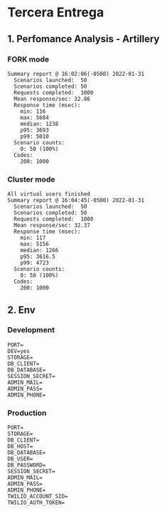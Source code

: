 # Tercera Entrega

## 1. Perfomance Analysis - Artillery

### FORK mode

```
Summary report @ 16:02:06(-0500) 2022-01-31
  Scenarios launched:  50
  Scenarios completed: 50
  Requests completed:  1000
  Mean response/sec: 32.86
  Response time (msec):
    min: 116
    max: 5684
    median: 1238
    p95: 3693
    p99: 5010
  Scenario counts:
    0: 50 (100%)
  Codes:
    200: 1000
```

### Cluster mode

```
All virtual users finished
Summary report @ 16:04:45(-0500) 2022-01-31
  Scenarios launched:  50
  Scenarios completed: 50
  Requests completed:  1000
  Mean response/sec: 32.37
  Response time (msec):
    min: 117
    max: 5156
    median: 1266
    p95: 3616.5
    p99: 4723
  Scenario counts:
    0: 50 (100%)
  Codes:
    200: 1000
```

## 2. Env

### Development

```
PORT=
DEV=yes
STORAGE=
DB_CLIENT=
DB_DATABASE=
SESSION_SECRET=
ADMIN_MAIL=
ADMIN_PASS=
ADMIN_PHONE=
```

### Production

```
PORT=
STORAGE=
DB_CLIENT=
DB_HOST=
DB_DATABASE=
DB_USER=
DB_PASSWORD=
SESSION_SECRET=
ADMIN_MAIL=
ADMIN_PASS=
ADMIN_PHONE=
TWILIO_ACCOUNT_SID=
TWILIO_AUTH_TOKEN=
```
